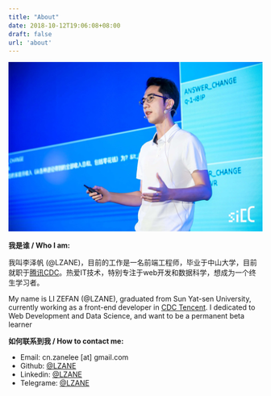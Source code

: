 ```yaml
---
title: "About"
date: 2018-10-12T19:06:08+08:00
draft: false
url: 'about'
---
```


![](mine.jpeg)

**我是谁 / Who I am:**

我叫李泽帆 (@LZANE)，目前的工作是一名前端工程师，毕业于中山大学，目前就职于[腾讯CDC](https://cdc.tencent.com/)。热爱IT技术，特别专注于web开发和数据科学，想成为一个终生学习者。

My name is LI ZEFAN (@LZANE), graduated from Sun Yat-sen University, currently working as a front-end developer in [CDC Tencent](https://cdc.tencent.com/). I dedicated to Web Development and Data Science, and want to be a permanent beta learner

**如何联系到我 / How to contact me:**

- Email: cn.zanelee [at] gmail.com
- Github: [@LZANE](https://github.com/lzane)
- Linkedin: [@LZANE](https://www.linkedin.com/in/lzane/)
- Telegrame: [@LZANE](https://t.me/lzane)
